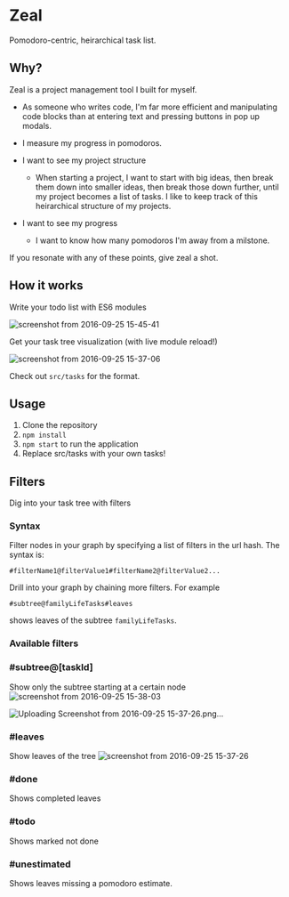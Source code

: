 # Zeal

Pomodoro-centric, heirarchical task list.


## Why?

Zeal is a project management tool I built for myself.

- As someone who writes code, I'm far more efficient and manipulating code blocks than at entering text and pressing buttons in pop up modals.

- I measure my progress in pomodoros.

- I want to see my project structure

   - When starting a project, I want to start with big ideas, then break them down into smaller ideas, then break those down further, until my project becomes a list of tasks. I like to keep track of this heirarchical structure of my projects.

- I want to see my progress

  - I want to know how many pomodoros I'm away from a milstone.
  
If you resonate with any of these points, give zeal a shot.


## How it works

Write your todo list with ES6 modules

![screenshot from 2016-09-25 15-45-41](https://cloud.githubusercontent.com/assets/5866348/18818779/e16d38e4-8337-11e6-8e2d-fb9673b58639.png)

Get your task tree visualization (with live module reload!)

![screenshot from 2016-09-25 15-37-06](https://cloud.githubusercontent.com/assets/5866348/18818777/e16983c0-8337-11e6-802b-6e1e6ec6ef84.png)

Check out `src/tasks` for the format.

## Usage

1. Clone the repository
2. `npm install`
3. `npm start` to run the application
4. Replace src/tasks with your own tasks!



## Filters

Dig into your task tree with filters

### Syntax

Filter nodes in your graph by specifying a list of filters in the url hash. The syntax is:

```
#filterName1@filterValue1#filterName2@filterValue2...

```

Drill into your graph by chaining more filters. For example
```
#subtree@familyLifeTasks#leaves
```

shows leaves of the subtree `familyLifeTasks`.


### Available filters

### \#subtree@[taskId]
Show only the subtree starting at a certain node
![screenshot from 2016-09-25 15-38-03](https://cloud.githubusercontent.com/assets/5866348/18818776/e167f064-8337-11e6-9392-8d43828322aa.png)


![Uploading Screenshot from 2016-09-25 15-37-26.png…]()
### \#leaves
Show leaves of the tree
![screenshot from 2016-09-25 15-37-26](https://cloud.githubusercontent.com/assets/5866348/18818778/e16aaca0-8337-11e6-8141-5c735d8226b5.png)

### \#done
Shows completed leaves

### \#todo
Shows marked not done

### \#unestimated
Shows leaves missing a pomodoro estimate.

